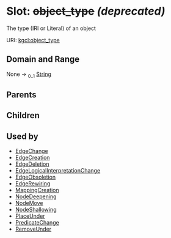 
# Slot: ~~object_type~~ _(deprecated)_


The type (IRI or Literal) of an object

URI: [kgcl:object_type](http://w3id.org/kgcl/object_type)


## Domain and Range

None &#8594;  <sub>0..1</sub> [String](types/String.md)

## Parents


## Children


## Used by

 * [EdgeChange](EdgeChange.md)
 * [EdgeCreation](EdgeCreation.md)
 * [EdgeDeletion](EdgeDeletion.md)
 * [EdgeLogicalInterpretationChange](EdgeLogicalInterpretationChange.md)
 * [EdgeObsoletion](EdgeObsoletion.md)
 * [EdgeRewiring](EdgeRewiring.md)
 * [MappingCreation](MappingCreation.md)
 * [NodeDeepening](NodeDeepening.md)
 * [NodeMove](NodeMove.md)
 * [NodeShallowing](NodeShallowing.md)
 * [PlaceUnder](PlaceUnder.md)
 * [PredicateChange](PredicateChange.md)
 * [RemoveUnder](RemoveUnder.md)

